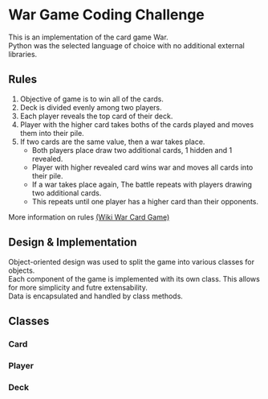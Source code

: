 # War Game Coding Challenge
This is an implementation of the card game War.   
Python was the selected language of choice with no additional external libraries.


## Rules
1. Objective of game is to win all of the cards.
2. Deck is divided evenly among two players.
3. Each player reveals the top card of their deck.
4. Player with the higher card takes boths of the cards played and moves them into their pile.
5. If two cards are the same value, then a war takes place.
    * Both players place draw two additional cards, 1 hidden and 1 revealed.
    * Player with higher revealed card wins war and moves all cards into their pile. 
    * If a war takes place again, The battle repeats with players drawing two additional cards.
    * This repeats until one player has a higher card than their opponents. 

More information on rules [(Wiki War Card Game)](https://en.wikipedia.org/wiki/War_(card_game))

## Design & Implementation
Object-oriented design was used to split the game into various classes for objects.   
Each component of the game is implemented with its own class. This allows for more simplicity and futre extensability.   
Data is encapsulated  and handled by class methods. 

## Classes

### Card

### Player

### Deck

